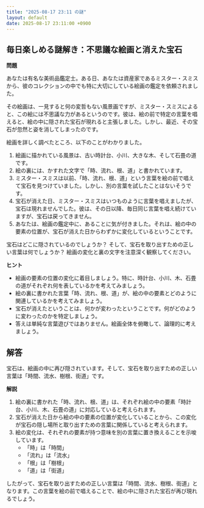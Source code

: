```yaml
---
title: "2025-08-17 23:11 の謎"
layout: default
date: 2025-08-17 23:11:00 +0900
---
```

## 毎日楽しめる謎解き：不思議な絵画と消えた宝石

**問題**

あなたは有名な美術品鑑定士。ある日、あなたは資産家であるミスター・スミスから、彼のコレクションの中でも特に大切にしている絵画の鑑定を依頼されました。

その絵画は、一見すると何の変哲もない風景画ですが、ミスター・スミスによると、この絵には不思議な力があるというのです。彼は、絵の前で特定の言葉を唱えると、絵の中に隠された宝石が現れると主張しました。しかし、最近、その宝石が忽然と姿を消してしまったのです。

絵画を詳しく調べたところ、以下のことがわかりました。

1.  絵画に描かれている風景は、古い時計台、小川、大きな木、そして石畳の道です。
2.  絵の裏には、かすれた文字で「時、流れ、根、道」と書かれています。
3.  ミスター・スミスは以前、「時、流れ、根、道」という言葉を絵の前で唱えて宝石を見つけていました。しかし、別の言葉を試したことはないそうです。
4.  宝石が消えた日、ミスター・スミスはいつものように言葉を唱えましたが、宝石は現れませんでした。彼は、その日以降、毎日同じ言葉を唱え続けていますが、宝石は戻ってきません。
5.  あなたは、絵画の鑑定中に、あることに気が付きました。それは、絵の中の要素の位置が、宝石が消えた日からわずかに変化しているということです。

宝石はどこに隠されているのでしょうか？ そして、宝石を取り出すための正しい言葉は何でしょうか？ 絵画の変化と裏の文字を注意深く観察してください。

**ヒント**

*   絵画の要素の位置の変化に着目しましょう。特に、時計台、小川、木、石畳の道がそれぞれ何を表しているかを考えてみましょう。
*   絵の裏に書かれた言葉「時、流れ、根、道」が、絵の中の要素とどのように関連しているかを考えてみましょう。
*   宝石が消えたということは、何かが変わったということです。何がどのように変わったのかを特定しましょう。
*   答えは単純な言葉遊びではありません。絵画全体を俯瞰して、論理的に考えましょう。

## 解答

宝石は、絵画の中に再び隠されています。そして、宝石を取り出すための正しい言葉は「時間、流水、樹根、街道」です。

**解説**

1.  絵の裏に書かれた「時、流れ、根、道」は、それぞれ絵の中の要素「時計台、小川、木、石畳の道」に対応していると考えられます。
2.  宝石が消えた日から絵の中の要素の位置が変化していることから、この変化が宝石の隠し場所と取り出すための言葉に関係していると考えられます。
3.  絵の変化は、それぞれの要素が持つ意味を別の言葉に置き換えることを示唆しています。
    *   「時」は「時間」
    *   「流れ」は「流水」
    *   「根」は「樹根」
    *   「道」は「街道」

したがって、宝石を取り出すための正しい言葉は「時間、流水、樹根、街道」となります。この言葉を絵の前で唱えることで、絵の中に隠された宝石が再び現れるでしょう。
